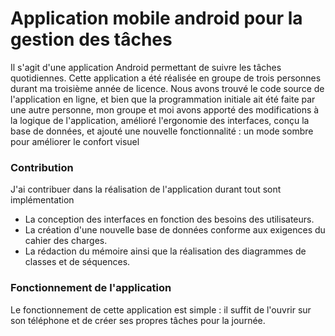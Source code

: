 # Application mobile android pour la gestion des tâches
Il s'agit d'une application Android permettant de suivre les tâches quotidiennes. Cette application a été réalisée en groupe de trois personnes durant ma troisième année de licence. Nous avons trouvé le code source de l'application en ligne, et bien que la programmation initiale ait été faite par une autre personne, mon groupe et moi avons apporté des modifications à la logique de l'application, amélioré l'ergonomie des interfaces, conçu la base de données, et ajouté une nouvelle fonctionnalité : un mode sombre pour améliorer le confort visuel

### Contribution 
J'ai contribuer dans la réalisation de l'application durant tout sont implémentation 
+ La conception des interfaces en fonction des besoins des utilisateurs.
+ La création d'une nouvelle base de données conforme aux exigences du cahier des charges.
+ La rédaction du mémoire ainsi que la réalisation des diagrammes de classes et de séquences.

### Fonctionnement de l'application 
Le fonctionnement de cette application est simple : il suffit de l'ouvrir sur son téléphone et de créer ses propres tâches pour la journée.



